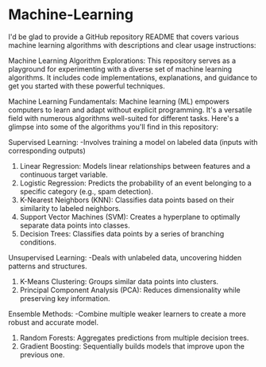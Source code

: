 # Machine-Learning

I'd be glad to provide a GitHub repository README that covers various machine learning algorithms with descriptions and clear usage instructions:

Machine Learning Algorithm Explorations:
This repository serves as a playground for experimenting with a diverse set of machine learning algorithms. It includes code implementations, explanations, and guidance to get you started with these powerful techniques.

Machine Learning Fundamentals:
Machine learning (ML) empowers computers to learn and adapt without explicit programming. It's a versatile field with numerous algorithms well-suited for different tasks. Here's a glimpse into some of the algorithms you'll find in this repository:

Supervised Learning:
-Involves training a model on labeled data (inputs with corresponding outputs)
1. Linear Regression: Models linear relationships between features and a continuous target variable.
2. Logistic Regression: Predicts the probability of an event belonging to a specific category (e.g., spam detection).
3. K-Nearest Neighbors (KNN): Classifies data points based on their similarity to labeled neighbors.
4. Support Vector Machines (SVM): Creates a hyperplane to optimally separate data points into classes.
5. Decision Trees: Classifies data points by a series of branching conditions.

Unsupervised Learning:
-Deals with unlabeled data, uncovering hidden patterns and structures.
1. K-Means Clustering: Groups similar data points into clusters.
2. Principal Component Analysis (PCA): Reduces dimensionality while preserving key information.

Ensemble Methods:
-Combine multiple weaker learners to create a more robust and accurate model.
1. Random Forests: Aggregates predictions from multiple decision trees.
2. Gradient Boosting: Sequentially builds models that improve upon the previous one.
